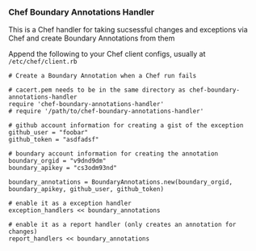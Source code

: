 ### Chef Boundary Annotations Handler

This is a Chef handler for taking sucsessful changes and exceptions via Chef and create Boundary Annotations from them

Append the following to your Chef client configs, usually at `/etc/chef/client.rb`

    # Create a Boundary Annotation when a Chef run fails

    # cacert.pem needs to be in the same directory as chef-boundary-annotations-handler
    require 'chef-boundary-annotations-handler'
    # require '/path/to/chef-boundary-annotations-handler'

    # github account information for creating a gist of the exception
    github_user = "foobar"
    github_token = "asdfadsf"

    # boundary account information for creating the annotation
    boundary_orgid = "v9dnd9dm"
    boundary_apikey = "cs3odm93nd"

    boundary_annotations = BoundaryAnnotations.new(boundary_orgid, boundary_apikey, github_user, github_token)

    # enable it as a exception handler
    exception_handlers << boundary_annotations

    # enable it as a report handler (only creates an annotation for changes)
    report_handlers << boundary_annotations